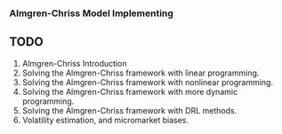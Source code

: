 ###  Almgren-Chriss Model Implementing 

## TODO
1.	Almgren-Chriss Introduction
2.	Solving the Almgren-Chriss framework with linear programming. 
3.	Solving the Almgren-Chriss framework with nonlinear programming.
4.	Solving the Almgren-Chriss framework with more dynamic programming.
5.	Solving the Almgren-Chriss framework with DRL methods. 
6.	Volatility estimation, and micromarket biases.
